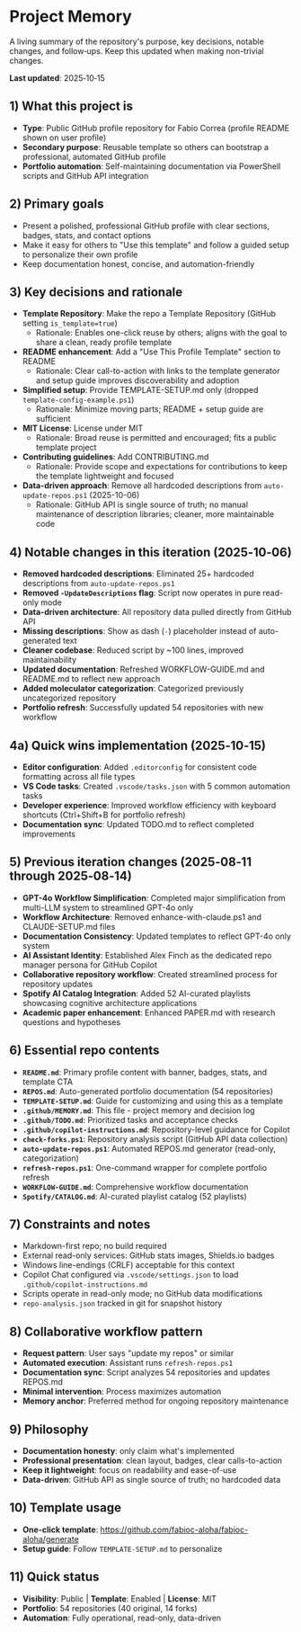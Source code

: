 # Project Memory

A living summary of the repository's purpose, key decisions, notable changes, and follow‑ups. Keep this updated when making non-trivial changes.

**Last updated**: 2025‑10‑15

## 1) What this project is
- **Type**: Public GitHub profile repository for Fabio Correa (profile README shown on user profile)
- **Secondary purpose**: Reusable template so others can bootstrap a professional, automated GitHub profile
- **Portfolio automation**: Self-maintaining documentation via PowerShell scripts and GitHub API integration

## 2) Primary goals
- Present a polished, professional GitHub profile with clear sections, badges, stats, and contact options
- Make it easy for others to "Use this template" and follow a guided setup to personalize their own profile
- Keep documentation honest, concise, and automation-friendly

## 3) Key decisions and rationale
- **Template Repository**: Make the repo a Template Repository (GitHub setting `is_template=true`)
  - Rationale: Enables one-click reuse by others; aligns with the goal to share a clean, ready profile template
- **README enhancement**: Add a "Use This Profile Template" section to README
  - Rationale: Clear call-to-action with links to the template generator and setup guide improves discoverability and adoption
- **Simplified setup**: Provide TEMPLATE-SETUP.md only (dropped `template-config-example.ps1`)
  - Rationale: Minimize moving parts; README + setup guide are sufficient
- **MIT License**: License under MIT
  - Rationale: Broad reuse is permitted and encouraged; fits a public template project
- **Contributing guidelines**: Add CONTRIBUTING.md
  - Rationale: Provide scope and expectations for contributions to keep the template lightweight and focused
- **Data-driven approach**: Remove all hardcoded descriptions from `auto-update-repos.ps1` (2025-10-06)
  - Rationale: GitHub API is single source of truth; no manual maintenance of description libraries; cleaner, more maintainable code

## 4) Notable changes in this iteration (2025‑10‑06)
- **Removed hardcoded descriptions**: Eliminated 25+ hardcoded descriptions from `auto-update-repos.ps1`
- **Removed `-UpdateDescriptions` flag**: Script now operates in pure read-only mode
- **Data-driven architecture**: All repository data pulled directly from GitHub API
- **Missing descriptions**: Show as dash (`-`) placeholder instead of auto-generated text
- **Cleaner codebase**: Reduced script by ~100 lines, improved maintainability
- **Updated documentation**: Refreshed WORKFLOW-GUIDE.md and README.md to reflect new approach
- **Added moleculator categorization**: Categorized previously uncategorized repository
- **Portfolio refresh**: Successfully updated 54 repositories with new workflow

## 4a) Quick wins implementation (2025‑10‑15)
- **Editor configuration**: Added `.editorconfig` for consistent code formatting across all file types
- **VS Code tasks**: Created `.vscode/tasks.json` with 5 common automation tasks
- **Developer experience**: Improved workflow efficiency with keyboard shortcuts (Ctrl+Shift+B for portfolio refresh)
- **Documentation sync**: Updated TODO.md to reflect completed improvements

## 5) Previous iteration changes (2025‑08‑11 through 2025‑08‑14)
- **GPT-4o Workflow Simplification**: Completed major simplification from multi-LLM system to streamlined GPT-4o only
- **Workflow Architecture**: Removed enhance-with-claude.ps1 and CLAUDE-SETUP.md files
- **Documentation Consistency**: Updated templates to reflect GPT-4o only system
- **AI Assistant Identity**: Established Alex Finch as the dedicated repo manager persona for GitHub Copilot
- **Collaborative repository workflow**: Created streamlined process for repository updates
- **Spotify AI Catalog Integration**: Added 52 AI-curated playlists showcasing cognitive architecture applications
- **Academic paper enhancement**: Enhanced PAPER.md with research questions and hypotheses

## 6) Essential repo contents
- **`README.md`**: Primary profile content with banner, badges, stats, and template CTA
- **`REPOS.md`**: Auto-generated portfolio documentation (54 repositories)
- **`TEMPLATE-SETUP.md`**: Guide for customizing and using this as a template
- **`.github/MEMORY.md`**: This file - project memory and decision log
- **`.github/TODO.md`**: Prioritized tasks and acceptance checks
- **`.github/copilot-instructions.md`**: Repository-level guidance for Copilot
- **`check-forks.ps1`**: Repository analysis script (GitHub API data collection)
- **`auto-update-repos.ps1`**: Automated REPOS.md generator (read-only, categorization)
- **`refresh-repos.ps1`**: One-command wrapper for complete portfolio refresh
- **`WORKFLOW-GUIDE.md`**: Comprehensive workflow documentation
- **`Spotify/CATALOG.md`**: AI-curated playlist catalog (52 playlists)

## 7) Constraints and notes
- Markdown-first repo; no build required
- External read-only services: GitHub stats images, Shields.io badges
- Windows line-endings (CRLF) acceptable for this context
- Copilot Chat configured via `.vscode/settings.json` to load `.github/copilot-instructions.md`
- Scripts operate in read-only mode; no GitHub data modifications
- `repo-analysis.json` tracked in git for snapshot history

## 8) Collaborative workflow pattern
- **Request pattern**: User says "update my repos" or similar
- **Automated execution**: Assistant runs `refresh-repos.ps1`
- **Documentation sync**: Script analyzes 54 repositories and updates REPOS.md
- **Minimal intervention**: Process maximizes automation
- **Memory anchor**: Preferred method for ongoing repository maintenance

## 9) Philosophy
- **Documentation honesty**: only claim what's implemented
- **Professional presentation**: clean layout, badges, clear calls-to-action
- **Keep it lightweight**: focus on readability and ease-of-use
- **Data-driven**: GitHub API as single source of truth; no hardcoded data

## 10) Template usage
- **One-click template**: https://github.com/fabioc-aloha/fabioc-aloha/generate
- **Setup guide**: Follow `TEMPLATE-SETUP.md` to personalize

## 11) Quick status
- **Visibility**: Public | **Template**: Enabled | **License**: MIT
- **Portfolio**: 54 repositories (40 original, 14 forks)
- **Automation**: Fully operational, read-only, data-driven
